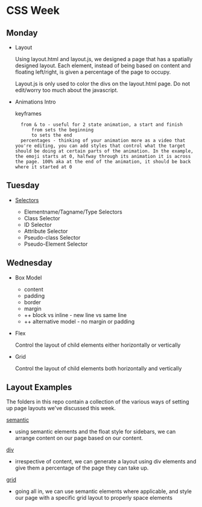 # CSS Week

## Monday

- Layout

    Using layout.html and layout.js, we designed a page that has a spatially designed layout. Each element, instead of being based on content and floating left/right, is given a percentage of the page to occupy.

    Layout.js is only used to color the divs on the layout.html page. Do not edit/worry too much about the javascript.

- Animations Intro

    keyframes

        from & to - useful for 2 state animation, a start and finish
            from sets the beginning
            to sets the end
        percentages - thinking of your animation more as a video that you're editing, you can add styles that control what the target should be doing at certain parts of the animation. In the example, the emoji starts at 0, halfway through its animation it is across the page. 100% aka at the end of the animation, it should be back where it started at 0

## Tuesday

- [Selectors](https://codeschoolcourses.slack.com/archives/C06ELJ3SV1A/p1707838519276469)

    - Elementname/Tagname/Type Selectors
    - Class Selector
    - ID Selector
    - Attribute Selector
    - Pseudo-class Selector
    - Pseudo-Element Selector

## Wednesday

- Box Model
    - content
    - padding
    - border
    - margin
    - ++ block vs inline - new line vs same line
    - ++ alternative model - no margin or padding

- Flex

    Control the layout of child elements either horizontally or vertically

- Grid

    Control the layout of child elements both horizontally and vertically


## Layout Examples

The folders in this repo contain a collection of the various ways of setting up page layouts we've discussed this week.

[semantic](https://codecrew-codeschool.github.io/css-intro/semantic/layout.html) 
- using semantic elements and the float style for sidebars, we can arrange content on our page based on our content.

[div](https://codecrew-codeschool.github.io/css-intro/div/layout.html) 
- irrespective of content, we can generate a layout using div elements and give them a percentage of the page they can take up.

[grid](https://codecrew-codeschool.github.io/css-intro/grid/layout.html) 
- going all in, we can use semantic elements where applicable, and style our page with a specific grid layout to properly space elements
